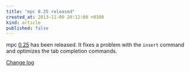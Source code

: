 ```yaml
---
title: "mpc 0.25 released"
created_at: 2013-11-09 20:12:00 +0100
kind: article
published: false
---
```


mpc [0.25](http://www.musicpd.org/download/mpc/0/mpc-0.25.tar.xz) has
been released.  It fixes a problem with the `insert` command and
optimizes the tab completion commands.

[Change log](http://git.musicpd.org/cgit/master/mpc.git/plain/NEWS?h=release-0.25)
